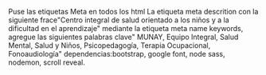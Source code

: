 Puse las etiquetas Meta en todos los html La etiqueta meta descrition con la siguiente frace"Centro integral de salud orientado a los niños y a la dificultad en el aprendizaje" mediante la etiqueta meta name keywords, agregue las siguientes palabras clave" MUNAY, Equipo Integral, Salud Mental, Salud y Niños, Psicopedagogía, Terapia Ocupacional, Fonoaudiología" dependencias:bootstrap, google font, node sass, nodemon, scroll reveal.